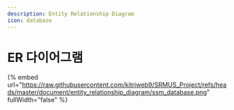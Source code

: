 ```yaml
---
description: Entity Relationship Diagram
icon: database
---
```


# ER 다이어그램

{% embed url="https://raw.githubusercontent.com/kitriweb9/SRMUS_Project/refs/heads/master/document/entity_relationship_diagram/ssm_database.png" fullWidth="false" %}
